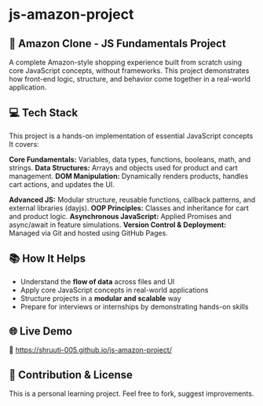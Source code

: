 # js-amazon-project
## 🛒 Amazon Clone - JS Fundamentals Project

A complete Amazon-style shopping experience built from scratch using core JavaScript concepts, 
without frameworks. This project demonstrates how front-end logic, structure, and behavior come 
together in a real-world application.

## 💻 Tech Stack 

This project is a hands-on implementation of essential JavaScript concepts It covers:

**Core Fundamentals:** Variables, data types, functions, booleans, math, and strings.
**Data Structures:** Arrays and objects used for product and cart management.
**DOM Manipulation:** Dynamically renders products, handles cart actions, and updates the UI.

**Advanced JS:** Modular structure, reusable functions, callback patterns, and external libraries (dayjs).
**OOP Principles:** Classes and inheritance for cart and product logic.
**Asynchronous JavaScript:** Applied Promises and async/await in feature simulations.
**Version Control & Deployment:** Managed via Git and hosted using GitHub Pages.

## 📚 How It Helps

- Understand the **flow of data** across files and UI
- Apply core JavaScript concepts in real-world applications
- Structure projects in a **modular and scalable** way
- Prepare for interviews or internships by demonstrating hands-on skills

## 🌐 Live Demo

🔗 https://shruuti-005.github.io/js-amazon-project/

## 🤝 Contribution & License

This is a personal learning project. Feel free to fork, suggest improvements.
